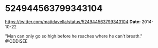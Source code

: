 # 524944563799343104
https://twitter.com/mattdavella/status/524944563799343104
**Date:** 2014-10-22

"Man can only go so high before he reaches where he can't breath." @ODDISEE
